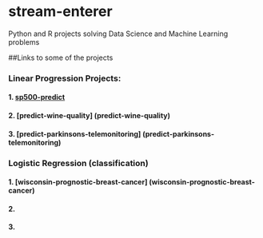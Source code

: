 # stream-enterer
Python and R projects solving Data Science and Machine Learning problems

##Links to some of the projects
### Linear Progression Projects:
#### 1. [sp500-predict](sp500-predict)
#### 2. [predict-wine-quality] (predict-wine-quality)
#### 3. [predict-parkinsons-telemonitoring] (predict-parkinsons-telemonitoring)

### Logistic Regression (classification)
#### 1. [wisconsin-prognostic-breast-cancer] (wisconsin-prognostic-breast-cancer)
#### 2.
#### 3.


